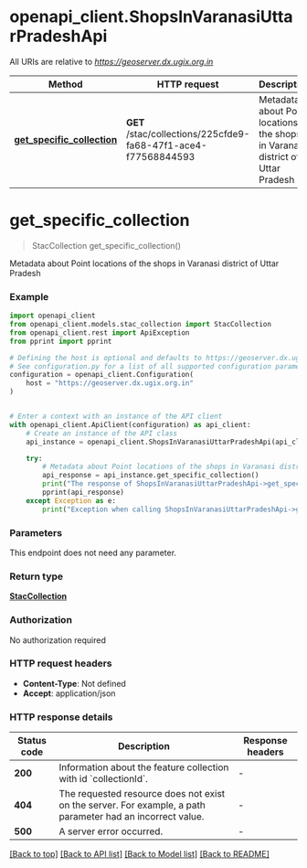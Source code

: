 # openapi_client.ShopsInVaranasiUttarPradeshApi

All URIs are relative to *https://geoserver.dx.ugix.org.in*

Method | HTTP request | Description
------------- | ------------- | -------------
[**get_specific_collection**](ShopsInVaranasiUttarPradeshApi.md#get_specific_collection) | **GET** /stac/collections/225cfde9-fa68-47f1-ace4-f77568844593 | Metadata about Point locations of the shops in Varanasi district of Uttar Pradesh


# **get_specific_collection**
> StacCollection get_specific_collection()

Metadata about Point locations of the shops in Varanasi district of Uttar Pradesh

### Example


```python
import openapi_client
from openapi_client.models.stac_collection import StacCollection
from openapi_client.rest import ApiException
from pprint import pprint

# Defining the host is optional and defaults to https://geoserver.dx.ugix.org.in
# See configuration.py for a list of all supported configuration parameters.
configuration = openapi_client.Configuration(
    host = "https://geoserver.dx.ugix.org.in"
)


# Enter a context with an instance of the API client
with openapi_client.ApiClient(configuration) as api_client:
    # Create an instance of the API class
    api_instance = openapi_client.ShopsInVaranasiUttarPradeshApi(api_client)

    try:
        # Metadata about Point locations of the shops in Varanasi district of Uttar Pradesh
        api_response = api_instance.get_specific_collection()
        print("The response of ShopsInVaranasiUttarPradeshApi->get_specific_collection:\n")
        pprint(api_response)
    except Exception as e:
        print("Exception when calling ShopsInVaranasiUttarPradeshApi->get_specific_collection: %s\n" % e)
```



### Parameters

This endpoint does not need any parameter.

### Return type

[**StacCollection**](StacCollection.md)

### Authorization

No authorization required

### HTTP request headers

 - **Content-Type**: Not defined
 - **Accept**: application/json

### HTTP response details

| Status code | Description | Response headers |
|-------------|-------------|------------------|
**200** | Information about the feature collection with id &#x60;collectionId&#x60;. |  -  |
**404** | The requested resource does not exist on the server. For example, a path parameter had an incorrect value. |  -  |
**500** | A server error occurred. |  -  |

[[Back to top]](#) [[Back to API list]](../README.md#documentation-for-api-endpoints) [[Back to Model list]](../README.md#documentation-for-models) [[Back to README]](../README.md)

